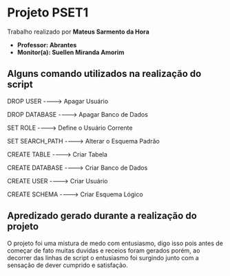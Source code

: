 # Projeto PSET1 

Trabalho realizado por **Mateus Sarmento da Hora**
- **Professor: Abrantes**
- **Monitor(a): Suellen Miranda Amorim**


## Alguns comando utilizados na realização do script

DROP USER         ---->      Apagar Usuário   

DROP DATABASE     ---->      Apagar Banco de Dados 

SET ROLE          ---->      Define o Usuário Corrente

SET SEARCH_PATH   ---->      Alterar o Esquema Padrão

CREATE TABLE      ---->      Criar Tabela        

CREATE DATABASE   ---->      Criar Banco de Dados   

CREATE USER       ---->      Criar Usuário      

CREATE SCHEMA     ---->      Criar Esquema Lógico      

## Apredizado gerado durante a realização do projeto

O projeto foi uma mistura de medo com entusiasmo, digo isso pois antes de começar de fato muitas duvidas e receios foram gerados porém, ao decorrer das linhas de script o entusiasmo foi surgindo junto com a sensação de dever cumprido e satisfação.
